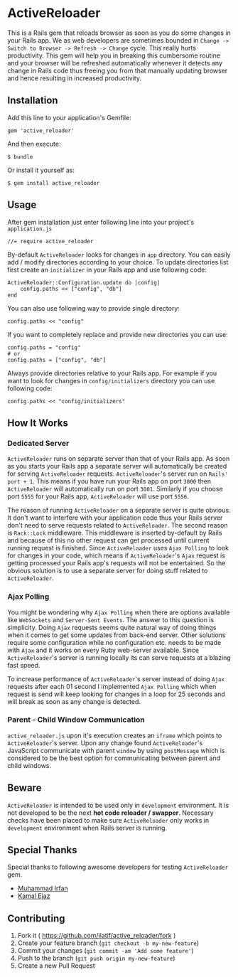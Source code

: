 # ActiveReloader

This is a Rails gem that reloads browser as soon as you do some changes in your Rails app. We as web developers are sometimes bounded in `Change -> Switch to Browser -> Refresh -> Change` cycle. This really hurts productivity. This gem will help you in breaking this cumbersome routine and your browser will be refreshed automatically whenever it detects any change in Rails code thus freeing you from that manually updating browser and hence resulting in increased productivity. 

## Installation

Add this line to your application's Gemfile:

    gem 'active_reloader'

And then execute:

    $ bundle

Or install it yourself as:

    $ gem install active_reloader

## Usage

After gem installation just enter following line into your project's `application.js`
	
	//= require active_reloader
	
By-default `ActiveReloader` looks for changes in `app` directory. You can easily add / modify directories according to your choice. To update directories list first create an `initializer` in your Rails app and use following code:

	ActiveReloader::Configuration.update do |config|
		config.paths << ["config", "db"]
	end

You can also use following way to provide single directory:

	config.paths << "config"
	
If you want to completely replace and provide new directories you can use:

	config.paths = "config"
	# or
	config.paths = ["config", "db"]
	
Always provide directories relative to your Rails app. For example if you want to look for changes in `config/initializers` directory you can use following code:

	config.paths << "config/initializers"

## How It Works

### Dedicated Server

`ActiveReloader` runs on separate server than that of your Rails app. As soon as you starts your Rails app a separate server will automatically be created for serving `ActiveReloader` requests. `ActiveReloader`'s server run on `Rails' port + 1`. This means if you have run your Rails app on port `3000` then `ActiveReloader` will automatically run on port `3001`. Similarly if you choose port `5555` for your Rails app, `ActiveReloader` will use port `5556`.

The reason of running `ActiveReloader` on a separate server is quite obvious. It don't want to interfere with your application code thus your Rails server don't need to serve requests related to `ActiveReloader`. The second reason is `Rack::Lock` middleware. This middleware is inserted by-default by Rails and because of this no other request can get processed until current running request is finished. Since `ActiveReloader` uses `Ajax Polling` to look for changes in your code, which means if `ActiveReloader`'s `Ajax` request is getting processed your Rails app's requests will not be entertained. So the obvious solution is to use a separate server for doing stuff related to `ActiveReloader`.

### Ajax Polling

You might be wondering why `Ajax Polling` when there are options available like `WebSockets` and `Server-Sent Events`. The answer to this question is simplicity. Doing `Ajax` requests seems quite natural way of doing things when it comes to get some updates from back-end server. Other solutions require some configuration while no configuration etc. needs to be made with `Ajax` and it works on every Ruby web-server available. Since `ActiveReloader`'s server is running locally its can serve requests at a blazing fast speed.

To increase performance of `ActiveReloader`'s server instead of doing `Ajax` requests after each 01 second I implemented `Ajax Polling` which when request is send will keep looking for changes in a loop for 25 seconds and will break as soon as any change is detected.

### Parent - Child Window Communication

`active_reloader.js` upon it's execution creates an `iframe` which points to `ActiveReloader`'s server. Upon any change found `ActiveReloader`'s JavaScript communicate with parent `window` by using `postMessage` which is considered to be the best option for communicating between parent and child windows.

## Beware

`ActiveReloader` is intended to be used only in `development` environment. It is not developed to be the next **hot code reloader / swapper**. Necessary checks have been placed to make sure `ActiveReloader` only works in `development` environment when Rails server is running.

## Special Thanks

Special thanks to following awesome developers for testing `ActiveReloader` gem.

- [Muhammad Irfan](https://github.com/mirfan899)
- [Kamal Ejaz](https://github.com/victorcreed)


## Contributing

1. Fork it ( https://github.com/ilatif/active_reloader/fork )
2. Create your feature branch (`git checkout -b my-new-feature`)
3. Commit your changes (`git commit -am 'Add some feature'`)
4. Push to the branch (`git push origin my-new-feature`)
5. Create a new Pull Request
